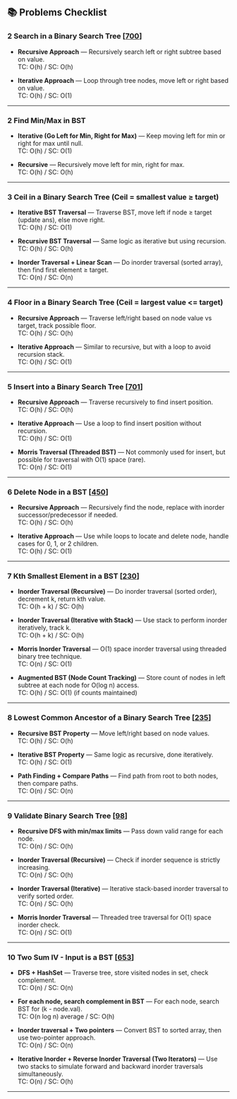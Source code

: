## 📚  Problems Checklist

### 2 Search in a Binary Search Tree [[700](https://leetcode.com/problems/search-in-a-binary-search-tree/description/)]

-  **Recursive Approach** — Recursively search left or right subtree based on value.  
   TC: O(h) / SC: O(h)

-  **Iterative Approach** — Loop through tree nodes, move left or right based on value.  
   TC: O(h) / SC: O(1)

---
### 2 Find Min/Max in BST

-  **Iterative (Go Left for Min, Right for Max)** — Keep moving left for min or right for max until null.  
   TC: O(h) / SC: O(1)

-  **Recursive** — Recursively move left for min, right for max.  
   TC: O(h) / SC: O(h)

---
### 3 Ceil in a Binary Search Tree (Ceil = smallest value ≥ target)

-  **Iterative BST Traversal** — Traverse BST, move left if node ≥ target (update ans), else move right.  
   TC: O(h) / SC: O(1)

-  **Recursive BST Traversal** — Same logic as iterative but using recursion.  
   TC: O(h) / SC: O(h)

-  **Inorder Traversal + Linear Scan** — Do inorder traversal (sorted array), then find first element ≥ target.  
   TC: O(n) / SC: O(n)

---
### 4 Floor in a Binary Search Tree (Ceil = largest value <= target)

-  **Recursive Approach** — Traverse left/right based on node value vs target, track possible floor.  
   TC: O(h) / SC: O(h)

-  **Iterative Approach** — Similar to recursive, but with a loop to avoid recursion stack.  
   TC: O(h) / SC: O(1)

---
### 5 Insert into a Binary Search Tree [[701](https://leetcode.com/problems/insert-into-a-binary-search-tree/description/)]

-  **Recursive Approach** — Traverse recursively to find insert position.  
   TC: O(h) / SC: O(h)

-  **Iterative Approach** — Use a loop to find insert position without recursion.  
   TC: O(h) / SC: O(1)

-  **Morris Traversal (Threaded BST)** — Not commonly used for insert, but possible for traversal with O(1) space (rare).  
   TC: O(n) / SC: O(1)

---
### 6 Delete Node in a BST [[450](https://leetcode.com/problems/delete-node-in-a-bst/description/)]

-  **Recursive Approach** — Recursively find the node, replace with inorder successor/predecessor if needed.  
   TC: O(h) / SC: O(h)

-  **Iterative Approach** — Use while loops to locate and delete node, handle cases for 0, 1, or 2 children.  
   TC: O(h) / SC: O(1)

---
### 7 Kth Smallest Element in a BST [[230](https://leetcode.com/problems/kth-smallest-element-in-a-bst/description/)]

-  **Inorder Traversal (Recursive)** — Do inorder traversal (sorted order), decrement k, return kth value.  
   TC: O(h + k) / SC: O(h)

-  **Inorder Traversal (Iterative with Stack)** — Use stack to perform inorder iteratively, track k.  
   TC: O(h + k) / SC: O(h)

-  **Morris Inorder Traversal** — O(1) space inorder traversal using threaded binary tree technique.  
   TC: O(n) / SC: O(1)

-  **Augmented BST (Node Count Tracking)** — Store count of nodes in left subtree at each node for O(log n) access.  
   TC: O(h) / SC: O(1) (if counts maintained)

---

### 8 Lowest Common Ancestor of a Binary Search Tree [[235](https://leetcode.com/problems/lowest-common-ancestor-of-a-binary-search-tree/description/)]

-  **Recursive BST Property** — Move left/right based on node values.  
   TC: O(h) / SC: O(h)

-  **Iterative BST Property** — Same logic as recursive, done iteratively.  
   TC: O(h) / SC: O(1)

-  **Path Finding + Compare Paths** — Find path from root to both nodes, then compare paths.  
   TC: O(n) / SC: O(n)

---
### 9 Validate Binary Search Tree [[98](https://leetcode.com/problems/validate-binary-search-tree/description/)]

-  **Recursive DFS with min/max limits** — Pass down valid range for each node.  
   TC: O(n) / SC: O(h)

-  **Inorder Traversal (Recursive)** — Check if inorder sequence is strictly increasing.  
   TC: O(n) / SC: O(h)

-  **Inorder Traversal (Iterative)** — Iterative stack-based inorder traversal to verify sorted order.  
   TC: O(n) / SC: O(h)

-  **Morris Inorder Traversal** — Threaded tree traversal for O(1) space inorder check.  
   TC: O(n) / SC: O(1)

---

### 10 Two Sum IV - Input is a BST [[653](https://leetcode.com/problems/two-sum-iv-input-is-a-bst/description/)]

-  **DFS + HashSet** — Traverse tree, store visited nodes in set, check complement.  
   TC: O(n) / SC: O(n)

-  **For each node, search complement in BST** — For each node, search BST for (k - node.val).  
   TC: O(n log n) average / SC: O(h)

-  **Inorder traversal + Two pointers** — Convert BST to sorted array, then use two-pointer approach.  
   TC: O(n) / SC: O(n)

-  **Iterative Inorder + Reverse Inorder Traversal (Two Iterators)** — Use two stacks to simulate forward and backward inorder traversals simultaneously.  
   TC: O(n) / SC: O(h)

---
